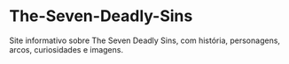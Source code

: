 # The-Seven-Deadly-Sins
 Site informativo sobre The Seven Deadly Sins, com história, personagens, arcos, curiosidades e imagens.

